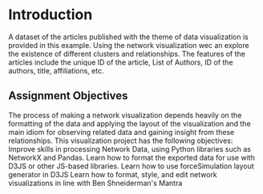 # Introduction

A dataset of the articles published with the theme of data visualization is provided in this example. Using the network visualization wec  an explore the existence of different clusters and relationships. The features of the articles include the unique ID of the article,   List of Authors, ID of the authors, title, affiliations, etc.

## Assignment Objectives

The process of making a network visualization depends heavily on the formatting of the data and applying the layout of the visualization and the main idiom for observing related data and gaining insight from these relationships.
This visualization project has the following objectives:
Improve skills in processing Network Data, using Python libraries such as NetworkX and Pandas.
Learn how to format the exported data for use with D3JS or other JS-based libraries.
Learn how to use forceSimulation layout generator in D3JS
Learn how to format, style, and edit network visualizations in line with Ben Shneiderman's Mantra
